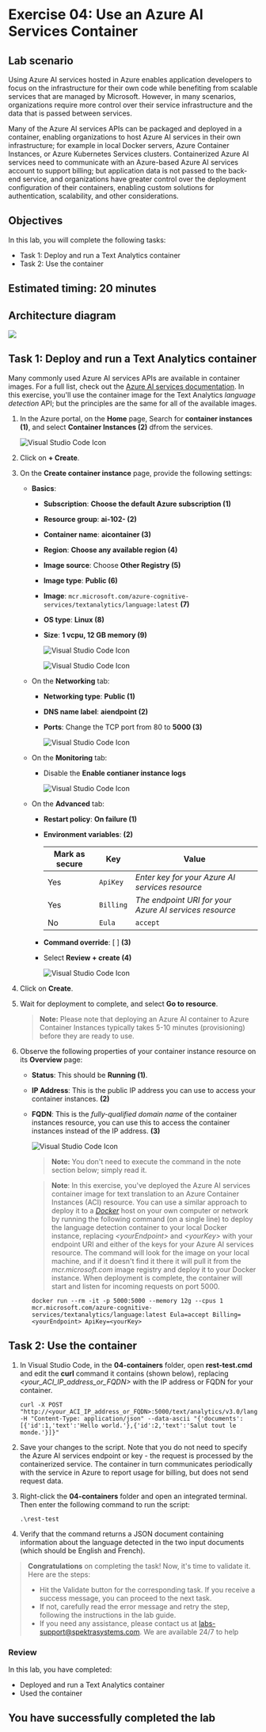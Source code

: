 # Exercise 04: Use an Azure AI Services Container

## Lab scenario

Using Azure AI services hosted in Azure enables application developers to focus on the infrastructure for their own code while benefiting from scalable services that are managed by Microsoft. However, in many scenarios, organizations require more control over their service infrastructure and the data that is passed between services.

Many of the Azure AI services APIs can be packaged and deployed in a container, enabling organizations to host Azure AI services in their own infrastructure; for example in local Docker servers, Azure Container Instances, or Azure Kubernetes Services clusters. Containerized Azure AI services need to communicate with an Azure-based Azure AI services account to support billing; but application data is not passed to the back-end service, and organizations have greater control over the deployment configuration of their containers, enabling custom solutions for authentication, scalability, and other considerations.

## Objectives

In this lab, you will complete the following tasks:

+ Task 1: Deploy and run a Text Analytics container
+ Task 2: Use the container

## Estimated timing: 20 minutes

## Architecture diagram

![](./images/a(4).JPG)

## Task 1: Deploy and run a Text Analytics container

Many commonly used Azure AI services APIs are available in container images. For a full list, check out the [Azure AI services documentation](https://docs.microsoft.com/azure/cognitive-services/cognitive-services-container-support#container-availability-in-azure-cognitive-services). In this exercise, you'll use the container image for the Text Analytics *language detection* API; but the principles are the same for all of the available images.

1. In the Azure portal, on the **Home** page, Search for **container instances (1)**, and select **Container Instances (2)** dfrom the services.

    ![Visual Studio Code Icon](./images/a-45.png)

1. Click on **+ Create**.

1. On the **Create container instance** page, provide the following settings:

    - **Basics**:

        - **Subscription**: **Choose the default Azure subscription (1)**
        
        - **Resource group**: **ai-102-<inject key="DeploymentID" enableCopy="false"/> (2)**
        
        - **Container name**: **aicontainer<inject key="DeploymentID" enableCopy="false"/> (3)**

        - **Region**: **Choose any available region (4)**
        
        - **Image source**: Choose **Other Registry (5)**
        
        - **Image type**: **Public (6)**
        
        - **Image**: `mcr.microsoft.com/azure-cognitive-services/textanalytics/language:latest` **(7)**
        
        - **OS type**: **Linux (8)**
        
        - **Size**: **1 vcpu, 12 GB memory (9)**

          ![Visual Studio Code Icon](./images/a-38.png)        
    
          ![Visual Studio Code Icon](./images/a-39.png)       

    - On the **Networking** tab:
        
        - **Networking type**: **Public (1)**
        
        - **DNS name label**: **aiendpoint<inject key="DeploymentID" enableCopy="false"/> (2)**
        
        - **Ports**: Change the TCP port from 80 to **5000 (3)**

          ![Visual Studio Code Icon](./images/a-40.png)      

    - On the **Monitoring** tab:

        - Disable the **Enable contianer instance logs**   

          ![Visual Studio Code Icon](./images/a-41.png)                          
   
    - On the **Advanced** tab:
        
        - **Restart policy**: **On failure (1)**
        
        - **Environment variables**: **(2)**

            | Mark as secure | Key | Value |
            | -------------- | --- | ----- |
            | Yes | `ApiKey` | *Enter key for your Azure AI services resource* |
            | Yes | `Billing` | *The endpoint URI for your Azure AI services resource* |
            | No | `Eula` | `accept` |

        - **Command override**: [ ] **(3)**

        - Select **Review + create (4)** 


          ![Visual Studio Code Icon](./images/a-44.png)               

1. Click on **Create**.        

1. Wait for deployment to complete, and select **Go to resource**.
    
    >**Note:** Please note that deploying an Azure AI container to Azure Container Instances typically takes 5-10 minutes (provisioning) before they are ready to use.

1. Observe the following properties of your container instance resource on its **Overview** page:

    - **Status**: This should be **Running (1)**.
    
    - **IP Address**: This is the public IP address you can use to access your container instances. **(2)**
    
    - **FQDN**: This is the *fully-qualified domain name* of the container instances resource, you can use this to access the container instances instead of the IP address. **(3)**

      ![Visual Studio Code Icon](./images/a-42.png)      

      >**Note:** You don't need to execute the command in the note section below; simply read it.          

      > **Note**: In this exercise, you've deployed the Azure AI services container image for text translation to an Azure Container Instances (ACI) resource. You can use a similar approach to deploy it to a *[Docker](https://www.docker.com/products/docker-desktop)* host on your own computer or network by running the following command (on a single line) to deploy the language detection container to your local Docker instance, replacing *&lt;yourEndpoint&gt;* and *&lt;yourKey&gt;* with your endpoint URI and either of the keys for your Azure AI services resource.
      > The command will look for the image on your local machine, and if it doesn't find it there it will pull it from the *mcr.microsoft.com* image registry and deploy it to your Docker instance. When deployment is complete, the container will start and listen for incoming requests on port 5000.

      ```
      docker run --rm -it -p 5000:5000 --memory 12g --cpus 1 mcr.microsoft.com/azure-cognitive-services/textanalytics/language:latest Eula=accept Billing=<yourEndpoint> ApiKey=<yourKey>
      ```

## Task 2: Use the container

1. In Visual Studio Code, in the **04-containers** folder, open **rest-test.cmd** and edit the **curl** command it contains (shown below), replacing *&lt;your_ACI_IP_address_or_FQDN&gt;* with the IP address or FQDN for your container.

    ```
    curl -X POST "http://<your_ACI_IP_address_or_FQDN>:5000/text/analytics/v3.0/languages?" -H "Content-Type: application/json" --data-ascii "{'documents':[{'id':1,'text':'Hello world.'},{'id':2,'text':'Salut tout le monde.'}]}"
    ```

1. Save your changes to the script. Note that you do not need to specify the Azure AI services endpoint or key - the request is processed by the containerized service. The container in turn communicates periodically with the service in Azure to report usage for billing, but does not send request data.


1. Right-click the **04-containers** folder and open an integrated terminal. Then enter the following command to run the script:

    ```
    .\rest-test
    ```

1. Verify that the command returns a JSON document containing information about the language detected in the two input documents (which should be English and French).

<validation step="3df31d12-06bc-4ed4-b1dc-acdbdb892ae1" />

> **Congratulations** on completing the task! Now, it's time to validate it. Here are the steps:
> - Hit the Validate button for the corresponding task. If you receive a success message, you can proceed to the next task. 
> - If not, carefully read the error message and retry the step, following the instructions in the lab guide.
> - If you need any assistance, please contact us at labs-support@spektrasystems.com. We are available 24/7 to help

### Review
In this lab, you have completed:

+ Deployed and run a Text Analytics container
+ Used the container

## You have successfully completed the lab
